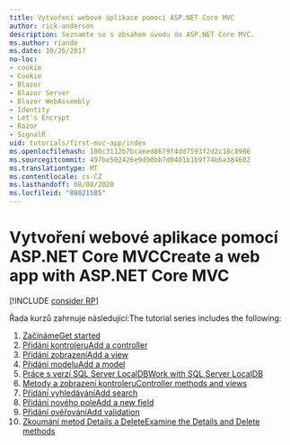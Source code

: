 ```yaml
---
title: Vytvoření webové aplikace pomocí ASP.NET Core MVC
author: rick-anderson
description: Seznamte se s obsahem úvodu do ASP.NET Core MVC.
ms.author: riande
ms.date: 10/26/2017
no-loc:
- cookie
- Cookie
- Blazor
- Blazor Server
- Blazor WebAssembly
- Identity
- Let's Encrypt
- Razor
- SignalR
uid: tutorials/first-mvc-app/index
ms.openlocfilehash: 100c3112b7bcaeed8679f4dd7593f2d2c18c8906
ms.sourcegitcommit: 497be502426e9d90bb7d0401b1b9f74b6a384682
ms.translationtype: MT
ms.contentlocale: cs-CZ
ms.lasthandoff: 08/08/2020
ms.locfileid: "88021585"
---
```

# <a name="create-a-web-app-with-aspnet-core-mvc"></a><span data-ttu-id="e0178-103">Vytvoření webové aplikace pomocí ASP.NET Core MVC</span><span class="sxs-lookup"><span data-stu-id="e0178-103">Create a web app with ASP.NET Core MVC</span></span>

[!INCLUDE [consider RP](~/includes/razor.md)]

<span data-ttu-id="e0178-104">Řada kurzů zahrnuje následující:</span><span class="sxs-lookup"><span data-stu-id="e0178-104">The tutorial series includes the following:</span></span>

1. [<span data-ttu-id="e0178-105">Začínáme</span><span class="sxs-lookup"><span data-stu-id="e0178-105">Get started</span></span>](start-mvc.md)
1. [<span data-ttu-id="e0178-106">Přidání kontroleru</span><span class="sxs-lookup"><span data-stu-id="e0178-106">Add a controller</span></span>](adding-controller.md)
1. [<span data-ttu-id="e0178-107">Přidání zobrazení</span><span class="sxs-lookup"><span data-stu-id="e0178-107">Add a view</span></span>](adding-view.md)
1. [<span data-ttu-id="e0178-108">Přidání modelu</span><span class="sxs-lookup"><span data-stu-id="e0178-108">Add a model</span></span>](adding-model.md)
1. [<span data-ttu-id="e0178-109">Práce s verzí SQL Server LocalDB</span><span class="sxs-lookup"><span data-stu-id="e0178-109">Work with SQL Server LocalDB</span></span>](working-with-sql.md)
1. [<span data-ttu-id="e0178-110">Metody a zobrazení kontroleru</span><span class="sxs-lookup"><span data-stu-id="e0178-110">Controller methods and views</span></span>](controller-methods-views.md)
1. [<span data-ttu-id="e0178-111">Přidání vyhledávání</span><span class="sxs-lookup"><span data-stu-id="e0178-111">Add search</span></span>](search.md)
1. [<span data-ttu-id="e0178-112">Přidání nového pole</span><span class="sxs-lookup"><span data-stu-id="e0178-112">Add a new field</span></span>](new-field.md)
1. [<span data-ttu-id="e0178-113">Přidání ověřování</span><span class="sxs-lookup"><span data-stu-id="e0178-113">Add validation</span></span>](validation.md)
1. [<span data-ttu-id="e0178-114">Zkoumání metod Details a Delete</span><span class="sxs-lookup"><span data-stu-id="e0178-114">Examine the Details and Delete methods</span></span>](details.md)
